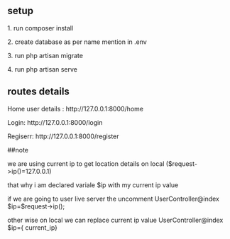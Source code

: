 ## setup

<p>1. run composer install</p>
<p>2. create database as per name mention in .env
<p>3. run php artisan migrate</p>
<p>4. run php artisan serve </p>

## routes details

<p>Home user details : http://127.0.0.1:8000/home </p>
<p>Login: http://127.0.0.1:8000/login</p>
<p>Regiserr: http://127.0.0.1:8000/register</p>

##note

<p>we are using current ip to get location details on local ($request->ip()=127.0.0.1)</p>
<p>that why i am declared variale $ip with my current ip value</p>
<p> if  we are going to user live server the uncomment UserController@index $ip=$request->ip(); </p>
<p> other wise on local we can replace current ip value UserController@index $ip={ current_ip}</p>
